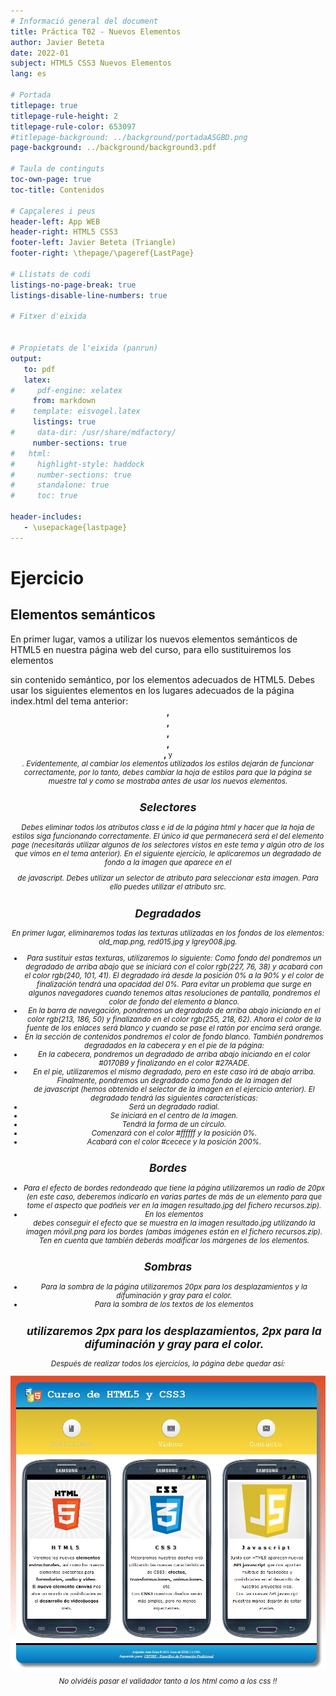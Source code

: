 ```yaml
---
# Informació general del document
title: Práctica T02 - Nuevos Elementos
author: Javier Beteta
date: 2022-01
subject: HTML5 CSS3 Nuevos Elementos
lang: es

# Portada
titlepage: true
titlepage-rule-height: 2
titlepage-rule-color: 653097
#titlepage-background: ../background/portadaASGBD.png
page-background: ../background/background3.pdf

# Taula de continguts
toc-own-page: true
toc-title: Contenidos

# Capçaleres i peus
header-left: App WEB
header-right: HTML5 CSS3
footer-left: Javier Beteta (Triangle)
footer-right: \thepage/\pageref{LastPage}

# Llistats de codi
listings-no-page-break: true
listings-disable-line-numbers: true

# Fitxer d'eixida


# Propietats de l'eixida (panrun)
output:
   to: pdf
   latex:
#     pdf-engine: xelatex
     from: markdown
#    template: eisvogel.latex
     listings: true
#     data-dir: /usr/share/mdfactory/
     number-sections: true
#   html:
#     highlight-style: haddock
#     number-sections: true
#     standalone: true
#     toc: true

header-includes:
   - \usepackage{lastpage}
---
```

# Ejercicio

## Elementos semánticos
En primer lugar, vamos a utilizar los nuevos elementos semánticos de HTML5 en nuestra página web del curso, para ello sustituiremos los elementos **<div>** sin contenido semántico, por los elementos adecuados de HTML5.
Debes usar los siguientes elementos en los lugares adecuados de la página index.html del tema anterior: **<header>, <nav>, <article>, <footer>, <main>, <small>** y **<address>**.
Evidentemente, al cambiar los elementos utilizados los estilos dejarán de funcionar correctamente, por lo tanto, debes cambiar la hoja de estilos para que la página se muestre tal y como se mostraba antes de usar los nuevos elementos.

## Selectores
Debes eliminar todos los atributos class e id de la página html y hacer que la hoja de estilos siga funcionando correctamente. El único id que permanecerá será el del elemento page (necesitarás utilizar algunos de los selectores vistos en este tema y algún otro de los que vimos en el tema anterior).
En el siguiente ejercicio, le aplicaremos un degradado de fondo a la imagen que aparece en el **<article>** de javascript. Debes utilizar un selector de atributo para seleccionar esta imagen. Para ello puedes utilizar el atributo src.

## Degradados
En primer lugar, eliminaremos todas las texturas utilizadas en los fondos de los elementos: *old_map.png*, *red015.jpg* y *lgrey008.jpg.*
- Para sustituir estas texturas, utilizaremos lo siguiente:
Como fondo del **<body>** pondremos un degradado de arriba abajo que se iniciará con el color rgb(227, 76, 38) y acabará con el color rgb(240, 101, 41). El degradado irá desde la posición 0% a la 90% y el color de finalización tendrá una opacidad del 0%. Para evitar un problema que surge en algunos navegadores cuando tenemos altas resoluciones de pantalla, pondremos el color de fondo del elemento **<html>** a blanco.
- En la barra de navegación, pondremos un degradado de arriba abajo iniciando en el color rgb(213, 186, 50) y finalizando en el color rgb(255, 218, 62). Ahora el color de la fuente de los enlaces será blanco y cuando se pase el ratón por encima será orange.
- En la sección de contenidos pondremos el color de fondo blanco.
También pondremos degradados en la cabecera y en el pie de la página:
- En la cabecera, pondremos un degradado de arriba abajo iniciando en el color *#0170B9* y finalizando en el color *#27AADE*.
- En el pie, utilizaremos el mismo degradado, pero en este caso irá de abajo arriba.
Finalmente, pondremos un degradado como fondo de la imagen del **<article>** de javascript (hemos obtenido el selector de la imagen en el ejercicio anterior). El degradado tendrá las siguientes características:
- Será un degradado radial.
- Se iniciará en el centro de la imagen.
- Tendrá la forma de un círculo.
- Comenzará con el color #ffffff y la posición 0%.
- Acabará con el color #cecece y la posición 200%.

## Bordes
- Para el efecto de bordes redondeado que tiene la página utilizaremos un radio de 20px (en este caso, deberemos indicarlo en varias partes de más de un elemento para que tome el aspecto que podñeis ver en la imagen resultado.jpg del fichero recursos.zip).
- En los elementos <article> debes conseguir el efecto que se muestra en la imagen resultado.jpg utilizando la imagen móvil.png para los bordes (ambas imágenes están en el fichero recursos.zip). Ten en cuenta que también deberás modificar los márgenes de los elementos.

## Sombras
- Para la sombra de la página utilizaremos 20px para los desplazamientos y la difuminación y gray para el color.
- Para la sombra de los textos de los elementos **<h2>** utilizaremos 2px para los desplazamientos, 2px para la difuminación y gray para el color.

Después de realizar todos los ejercicios, la página debe quedar así:

![Imagen final](img/resultado.jpg)

No olvidéis pasar el validador tanto a los html como a los css !!

